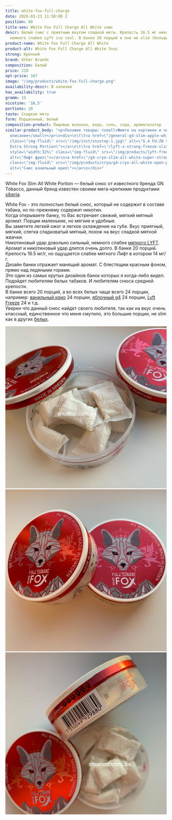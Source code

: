 ```yaml
---
title: white-fox-full-charge
date: 2020-03-23 11:58:00 Z
position: 60
title-seo: White Fox Full Charge All White снюс
descr: Белый снюс с приятным вкусом сладкой мяты. Крепость 16.5 мг никотина, но ощущается
  немного слабее Lyft ice cool. В банке 20 порций и они не slim (большие порции).
product-name: White Fox Full Charge All White
product-alt: White Fox Full Charge All White Snus
strong: Крепкий
brand: Other Brands
composition: Белый
price: 210
opt-price: 167
image: "/img/products/white-fox-full-charge.png"
availability-descr: В наличии
has_availability: true
gramm: 15
nicotine: '16,5'
portions: 20
taste: Сладкая мята
form: Порционный, белый
composition-product: Пищевые волокна, вода, соль, сода, ароматизатор
similar-product_body: "<p>Похожие товары: <small>Жмите на картинки и читайте полное
  описание</small></p>\n<div>\n\t\t<a href=\"/general-g4-slim-apple-white\"><img style=\"width:32%\"
  class=\"img-fluid\" src=\"/img/inst/snustop-1.jpg\" alt=\"G.4 FU:ZN Slim All White
  Extra Strong Portion\"></a>\n\t\t<a href=\"/lyft-x-strong-freeze-slim-white\"><img
  style=\"width:32%\" class=\"img-fluid\" src=\"/img/products/lyft-freeze/lyft-freeze-open.jpg\"
  alt=\"Лифт фриз\"></a>\n<a href=\"/g4-cryo-slim-all-white-super-strong\"><img style=\"width:32%\"
  class=\"img-fluid\" src=\"/img/products/cryo/g4-cryo-all-white-open-portion.jpg\"
  alt=\"Снюс ванильный крио\"></a>\n</div>"
---
```


White Fox Slim All White Portion — белый снюс от известного бренда GN Tobacco, данный бренд известен своими мега-крепкими продуктами [siberia](/siberia).

White Fox - это полностью белый снюс, который не содержит в составе табака, но по-прежнему содержит никотин.<br>
Когда открываете банку, то Вас встречает свежий, мягкий мятный аромат. Порции маленькие, но мягкие и удобные.<br>
Вы заметите легкий ожог и легкое охлаждение на губе. Вкус приятный, мягкий, слегка сладковатый мятный, похож на вкус сладкой мятной жвачки.<br>
Никотиновый удар довольно сильный, немного слабее [мятного LYFT](/lyft-strong-ice-cool-mint-slim-all-white). Аромат и никотиновый удар длится очень долго. В банке 20 порций. Крепость 16.5 мг/г, но ощущается слабее мятного Лифт в котором 14 мг/г.<br>
Дизайн банки отражает манящий аромат. С блестящим красным фоном, прямо над ледяными горами.<br>
Это один из самых крутых дизайнов банок которых я когда-либо видел. Подойдет любителям белых табаков. И любителям снюса средней крепости.<br>
В банке всего 20 порций, а во всех белых чаще всего 24 порции, например: [ванильный крио](/g4-cryo-slim-all-white-super-strong) 24 порции, [яблочный g4](/general-g4-slim-apple-white) 24 порции, [Lyft Freeze](/lyft-x-strong-freeze-slim-white) 24 и т.д.<br>
Уверен что данный снюс найдет своего любителя, так как на вкус очень классный, единственное что меня смутило, это большие порции, не slim как в других [белых](/all-white-snus).
<div class="popup-gallery d-flex mb-2">
	<a class="mr-2" href="/img/products/fox/fox-all-white-open.jpg" title="Белый снюс fox, обратите внимание что пакеты не slim как в <a href='/lyft'>Lyft</a>"><img class="img-fluid" src="/img/products/fox/fox-all-white-open.jpg" alt="White Fox Full Charge All White open"></a>
	<a class="mr-2" href="/img/products/fox/fox-full-charge.JPG" title="Крепость 16,5 мг никотина, по ощущениям как <a href='/general-g4-slim-apple-white'>яблочный g4</a>"><img class="img-fluid" src="/img/products/fox/fox-full-charge.JPG" alt="White Fox Full Charge All"></a>
	<a href="/img/products/fox/fox-strong.jpg" title="Самый крепкий белый снюс - это <a href='/lyft-x-strong-freeze-slim-white'>Лифт фриз</a>"><img class="img-fluid" src="/img/products/fox/fox-strong.jpg" alt="White Fox Full Charge All крепость"></a>
</div>